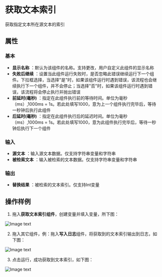 # 获取文本索引

获取指定文本所在源文本的索引

## 属性

### 基本

- **显示名称** ：默认为该组件的名称。支持更改，用户自定义此组件的显示名称
- **失败后继续** ：设置当此组件运行失败时，是否忽略此错误继续运行下一个组件。下拉框选择，当选择"是"时，如果该组件运行时遇到错误，该流程也会继续执行下一个组件，并不会停止；当选择"否"时，如果该组件运行时遇到错误，该流程将会停止执行并抛出错误
- **前延时(毫秒)** ：指定在此组件执行前的等待时间。单位为毫秒（ms）,1000ms = 1s。若此处填写1000，意为上一个组件执行完毕后，等待一秒钟后执行此组件
- **后延时(毫秒)** ：指定在此组件执行后的延迟时间。单位为毫秒（ms）,1000ms = 1s。若此处填写1000，意为此组件执行完毕后，等待一秒钟后执行下一个组件


### 输入

- **源文本** ：输入源文本数据。仅支持字符串变量和字符串
- **被检索文本** ：输入被检索的文本数据。仅支持字符串变量和字符串

### 输出

- **替换结果** ：被检索的文本索引。仅支持Int变量
## 操作样例

1. 拖入**获取文本索引组件**，创建变量并填入变量，所下图：

![Image text](https://docimages.blob.core.chinacloudapi.cn/images/Activities/GetLengthOfTextActivity2021010501.png)

2. 拖入其它组件，例：拖入**写入日志**组件，将获取到的文本索引输出到日志，如下图：

![Image text](https://docimages.blob.core.chinacloudapi.cn/images/Activities/GetLengthOfTextActivity2021010502.png)

3. 点击运行，成功获取到文本索引，如下图：

![Image text](https://docimages.blob.core.chinacloudapi.cn/images/Activities/GetLengthOfTextActivity2021010503.png)